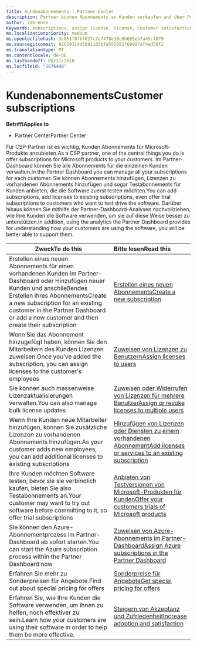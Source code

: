 ```yaml
---
title: Kundenabonnements | Partner Center
description: Partner können Abonnements an Kunden verkaufen und über Partner Center verwalten.
author: labrenne
Keywords: subscriptions, assign license, license, customer satisfaction, Azure subscriptions
ms.localizationpriority: medium
ms.openlocfilehash: 3c051f0fbf627c7e7478e18c0b685eb7a45cf879
ms.sourcegitcommit: 92629114d5081103bfe555081f69997af4ed56f2
ms.translationtype: MT
ms.contentlocale: de-DE
ms.lasthandoff: 08/31/2018
ms.locfileid: "2876490"
---
```

# <a name="customer-subscriptions"></a><span data-ttu-id="ed2a6-103">Kundenabonnements</span><span class="sxs-lookup"><span data-stu-id="ed2a6-103">Customer subscriptions</span></span>

**<span data-ttu-id="ed2a6-104">Betrifft</span><span class="sxs-lookup"><span data-stu-id="ed2a6-104">Applies to</span></span>**

-  <span data-ttu-id="ed2a6-105">Partner Center</span><span class="sxs-lookup"><span data-stu-id="ed2a6-105">Partner Center</span></span>

<span data-ttu-id="ed2a6-106">Für CSP-Partner ist es wichtig, Kunden Abonnements für Microsoft-Produkte anzubieten.</span><span class="sxs-lookup"><span data-stu-id="ed2a6-106">As a CSP partner, one of the central things you do is offer subscriptions for Microsoft products to your customers.</span></span> <span data-ttu-id="ed2a6-107">Im Partner-Dashboard können Sie alle Abonnements für die einzelnen Kunden verwalten.</span><span class="sxs-lookup"><span data-stu-id="ed2a6-107">In the Partner Dashboard you can manage all your subscriptions for each customer.</span></span> <span data-ttu-id="ed2a6-108">Sie können Abonnements hinzufügen, Lizenzen zu vorhandenen Abonnements hinzufügen und sogar Testabonnements für Kunden anbieten, die die Software zuerst testen möchten.</span><span class="sxs-lookup"><span data-stu-id="ed2a6-108">You can add subscriptions, add licenses to existing subscriptions, even offer trial subscriptions to customers who want to test drive the software.</span></span> <span data-ttu-id="ed2a6-109">Darüber hinaus können Sie mithilfe der Partner-Dashboard-Analysen nachvollziehen, wie Ihre Kunden die Software verwenden, um sie auf diese Weise besser zu unterstützen.</span><span class="sxs-lookup"><span data-stu-id="ed2a6-109">In addition, using the analytics the Partner Dashboard provides for understanding how your customers are using the software, you will be better able to support them.</span></span>

|**<span data-ttu-id="ed2a6-110">Zweck</span><span class="sxs-lookup"><span data-stu-id="ed2a6-110">To do this</span></span>**   |**<span data-ttu-id="ed2a6-111">Bitte lesen</span><span class="sxs-lookup"><span data-stu-id="ed2a6-111">Read this</span></span>**   |
|----------------------|:----------------------|
|<span data-ttu-id="ed2a6-112">Erstellen eines neuen Abonnements für einen vorhandenen Kunden im Partner-Dashboard oder Hinzufügen neuer Kunden und anschließendes Erstellen ihres Abonnements</span><span class="sxs-lookup"><span data-stu-id="ed2a6-112">Create a new subscription for an existing customer in the Partner Dashboard or add a new customer and then create their subscription</span></span>|[<span data-ttu-id="ed2a6-113">Erstellen eines neuen Abonnements</span><span class="sxs-lookup"><span data-stu-id="ed2a6-113">Create a new subscription</span></span>](create-a-new-subscription.md)|
|<span data-ttu-id="ed2a6-114">Wenn Sie das Abonnement hinzugefügt haben, können Sie den Mitarbeitern des Kunden Lizenzen zuweisen.</span><span class="sxs-lookup"><span data-stu-id="ed2a6-114">Once you've added the subscription, you can assign licenses to the customer's employees</span></span>  |[<span data-ttu-id="ed2a6-115">Zuweisen von Lizenzen zu Benutzern</span><span class="sxs-lookup"><span data-stu-id="ed2a6-115">Assign licenses to users</span></span>](assign-licenses-to-users.md)|
|<span data-ttu-id="ed2a6-116">Sie können auch massenweise Lizenzaktualisierungen verwalten.</span><span class="sxs-lookup"><span data-stu-id="ed2a6-116">You can also manage bulk license updates</span></span>   |[<span data-ttu-id="ed2a6-117">Zuweisen oder Widerrufen von Lizenzen für mehrere Benutzer</span><span class="sxs-lookup"><span data-stu-id="ed2a6-117">Assign or revoke licenses to multiple users</span></span>](bulk-license-provisioning-for-multiple-users.md)|
|<span data-ttu-id="ed2a6-118">Wenn Ihre Kunden neue Mitarbeiter hinzufügen, können Sie zusätzliche Lizenzen zu vorhandenen Abonnements hinzufügen.</span><span class="sxs-lookup"><span data-stu-id="ed2a6-118">As your customer adds new employees, you can add additional licenses to existing subscriptions</span></span>   |[<span data-ttu-id="ed2a6-119">Hinzufügen von Lizenzen oder Diensten zu einem vorhandenen Abonnement</span><span class="sxs-lookup"><span data-stu-id="ed2a6-119">Add licenses or services to an existing subscription</span></span>](add-licenses-or-services-to-an-existing-subscription.md)|
|<span data-ttu-id="ed2a6-120">Ihre Kunden möchten Software testen, bevor sie sie verbindlich kaufen, bieten Sie also Testabonnements an.</span><span class="sxs-lookup"><span data-stu-id="ed2a6-120">Your customer may want to try out software before committing to it, so offer trial subscriptions</span></span>    |[<span data-ttu-id="ed2a6-121">Anbieten von Testversionen von Microsoft-Produkten für Kunden</span><span class="sxs-lookup"><span data-stu-id="ed2a6-121">Offer your customers trials of Microsoft products</span></span>](offer-your-customers-trials-of-microsoft-products.md)|
|<span data-ttu-id="ed2a6-122">Sie können den Azure-Abonnementprozess im Partner-Dashboard ab sofort starten.</span><span class="sxs-lookup"><span data-stu-id="ed2a6-122">You can start the Azure subscription process within the Partner Dashboard now</span></span>   |[<span data-ttu-id="ed2a6-123">Zuweisen von Azure-Abonnements im Partner-Dashboard</span><span class="sxs-lookup"><span data-stu-id="ed2a6-123">Assign Azure subscriptions in the Partner Dashboard</span></span>](assign-azure-subscriptions.md)|
|<span data-ttu-id="ed2a6-124">Erfahren Sie mehr zu Sonderpreisen für Angebote.</span><span class="sxs-lookup"><span data-stu-id="ed2a6-124">Find out about special pricing for offers</span></span>   |[<span data-ttu-id="ed2a6-125">Sonderpreise für Angebote</span><span class="sxs-lookup"><span data-stu-id="ed2a6-125">Get special pricing for offers</span></span>](get-special-pricing-for-offers.md)|
|<span data-ttu-id="ed2a6-126">Erfahren Sie, wie Ihre Kunden die Software verwenden, um ihnen zu helfen, noch effektiver zu sein.</span><span class="sxs-lookup"><span data-stu-id="ed2a6-126">Learn how your customers are using their software in order to help them be more effective.</span></span>   | [<span data-ttu-id="ed2a6-127">Steigern von Akzeptanz und Zufriedenheit</span><span class="sxs-lookup"><span data-stu-id="ed2a6-127">Increase adoption and satisfaction</span></span>](increasing-adoption-and-satisfaction.md)   | 

































 

 



